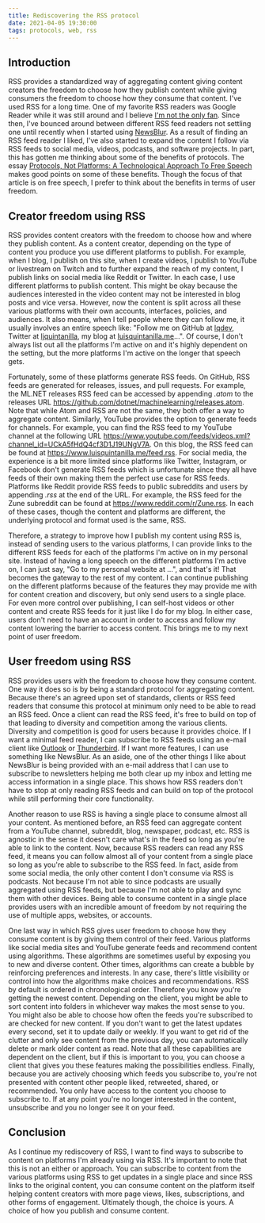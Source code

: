 ```yaml
---
title: Rediscovering the RSS protocol
date: 2021-04-05 19:30:00
tags: protocols, web, rss
---
```


## Introduction

RSS provides a standardized way of aggregating content giving content creators the freedom to choose how they publish content while giving consumers the freedom to choose how they consume that content. I've used RSS for a long time. One of my favorite RSS readers was Google Reader while it was still around and I believe [I'm not the only fan](https://www.ripgooglereader.com/). Since then, I've bounced around between different RSS feed readers not settling one until recently when I started using [NewsBlur](https://newsblur.com). As a result of finding an RSS feed reader I liked, I've also started to expand the content I follow via RSS feeds to social media, videos, podcasts, and software projects. In part, this has gotten me thinking about some of the benefits of protocols. The essay [Protocols, Not Platforms: A Technological Approach To Free Speech](https://knightcolumbia.org/content/protocols-not-platforms-a-technological-approach-to-free-speech) makes good points on some of these benefits. Though the focus of that article is on free speech, I prefer to think about the benefits in terms of user freedom.

## Creator freedom using RSS

RSS provides content creators with the freedom to choose how and where they publish content. As a content creator, depending on the type of content you produce you use different platforms to publish. For example, when I blog, I publish on this site, when I create videos, I publish to YouTube or livestream on Twitch and to further expand the reach of my content, I publish links on social media like Reddit or Twitter. In each case, I use different platforms to publish content. This might be okay because the audiences interested in the video content may not be interested in blog posts and vice versa. However, now the content is split across all these various platforms with their own accounts, interfaces, policies, and audiences. It also means, when I tell people where they can follow me, it usually involves an entire speech like: "Follow me on GitHub at [lqdev](https://github.com/lqdev/), Twitter at [ljquintanilla](https://twitter.com/ljquintanilla), my blog at [luisquintanilla.me](https://www.luisquintanilla.me/posts/1)...". Of course, I don't always list out all the platforms I'm active on and it's highly dependent on the setting, but the more platforms I'm active on the longer that speech gets.

Fortunately, some of these platforms generate RSS feeds. On GitHub, RSS feeds are generated for releases, issues, and pull requests. For example, the ML.NET releases RSS feed can be accessed by appending *.atom* to the releases URL https://github.com/dotnet/machinelearning/releases.atom. Note that while Atom and RSS are not the same, they both offer a way to aggregate content. Similarly, YouTube provides the option to generate feeds for channels. For example, you can find the RSS feed to my YouTube channel at the following URL https://www.youtube.com/feeds/videos.xml?channel_id=UCkA5fHdQ4cf3D1J19UNgV7A. On this blog, the RSS feed can be found at https://www.luisquintanilla.me/feed.rss. For social media, the experience is a bit more limited since platforms like Twitter, Instagram, or Facebook don't generate RSS feeds which is unfortunate since they all have feeds of their own making them the perfect use case for RSS feeds. Platforms like Reddit provide RSS feeds to public subreddits and users by appending *.rss* at the end of the URL. For example, the RSS feed for the Zune subreddit can be found at https://www.reddit.com/r/Zune.rss. In each of these cases, though the content and platforms are different, the underlying protocol and format used is the same, RSS.

Therefore, a strategy to improve how I publish my content using RSS is, instead of sending users to the various platforms, I can provide links to the different RSS feeds for each of the platforms I'm active on in my personal site. Instead of having a long speech on the different platforms I'm active on, I can just say, "Go to my personal website at ...", and that's it! That becomes the gateway to the rest of my content. I can continue publishing on the different platforms because of the features they may provide me with for content creation and discovery, but only send users to a single place. For even more control over publishing, I can self-host videos or other content and create RSS feeds for it just like I do for my blog. In either case, users don't need to have an account in order to access and follow my content lowering the barrier to access content. This brings me to my next point of user freedom.

## User freedom using RSS

RSS provides users with the freedom to choose how they consume content. One way it does so is by being a standard protocol for aggregating content. Because there's an agreed upon set of standards, clients or RSS feed readers that consume this protocol at minimum only need to be able to read an RSS feed. Once a client can read the RSS feed, it's free to build on top of that leading to diversity and competition among the various clients. Diversity and competition is good for users because it provides choice. If I want a minimal feed reader, I can subscribe to RSS feeds using an e-mail client like [Outlook](https://support.microsoft.com/en-us/office/subscribe-to-an-rss-feed-73c6e717-7815-4594-98e5-81fa369e951c) or [Thunderbird](https://support.mozilla.org/en-US/kb/how-subscribe-news-feeds-and-blogs). If I want more features, I can use something like NewsBlur. As an aside, one of the other things I like about NewsBlur is being provided with an e-mail address that I can use to subscribe to newsletters helping me both clear up my inbox and letting me access information in a single place. This shows how RSS readers don't have to stop at only reading RSS feeds and can build on top of the protocol while still performing their core functionality.

Another reason to use RSS is having a single place to consume almost all your content. As mentioned before, an RSS feed can aggregate content from a YouTube channel, subreddit, blog, newspaper, podcast, etc. RSS is agnostic in the sense it doesn't care what's in the feed so long as you're able to link to the content. Now, because RSS readers can read any RSS feed, it means you can follow almost all of your content from a single place so long as you're able to subscribe to the RSS feed. In fact, aside from some social media, the only other content I don't consume via RSS is podcasts. Not because I'm not able to since podcasts are usually aggregated using RSS feeds, but because I'm not able to play and sync them with other devices. Being able to consume content in a single place provides users with an incredible amount of freedom by not requiring the use of multiple apps, websites, or accounts.

One last way in which RSS gives user freedom to choose how they consume content is by giving them control of their feed. Various platforms like social media sites and YouTube generate feeds and recommend content using algorithms. These algorithms are sometimes useful by exposing you to new and diverse content. Other times, algorithms can create a bubble by reinforcing preferences and interests. In any case, there's little visibility or control into how the algorithms make choices and recommendations. RSS by default is ordered in chronological order. Therefore you know you're getting the newest content. Depending on the client, you might be able to sort content into folders in whichever way makes the most sense to you. You might also be able to choose how often the feeds you're subscribed to are checked for new content. If you don't want to get the latest updates every second, set it to update daily or weekly. If you want to get rid of the clutter and only see content from the previous day, you can automatically delete or mark older content as read. Note that all these capabilities are dependent on the client, but if this is important to you, you can choose a client that gives you these features making the possibilities endless. Finally, because you are actively choosing which feeds you subscribe to, you're not presented with content other people liked, retweeted, shared, or recommended. You only have access to the content you choose to subscribe to. If at any point you're no longer interested in the content, unsubscribe and you no longer see it on your feed.

## Conclusion

As I continue my rediscovery of RSS, I want to find ways to subscribe to content on platforms I'm already using via RSS. It's important to note that this is not an either or approach. You can subscribe to content from the various platforms using RSS to get updates in a single place and since RSS links to the original content, you can consume content on the platform itself helping content creators with more page views, likes, subscriptions, and other forms of engagement. Ultimately though, the choice is yours. A choice of how you publish and consume content. 
